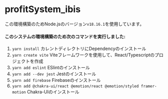 ﻿# profitSystem_ibis

 この環境構築のためNode.jsのバージョン`v18.16.1`を使用しています。

#### このシステムの環境構築のため次のコマンドを実行しました:

1. `yarn install` カレントディレクトリにDependencyのインストール
2. `yarn create vite` Viteフレームワークを使用して、React/Typescriptのプロジェクトを作成
3. `yarn add eslint` ESlintのインストール
4. `yarn add --dev jest` Jestのインストール
5. `yarn add firebase` Firebaseのインストール
6. `yarn add @chakra-ui/react @emotion/react @emotion/styled framer-motion` Chakra-UIのインストール

